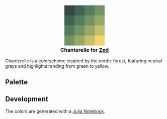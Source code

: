 <h3 align="center">
	<img src="https://raw.githubusercontent.com/steffenhaug/chanterelle-zed/main/assets/chanterelle.png" width="128" alt="Logo"/><br/>
	Chanterelle for <a href="https://github.com/zed-industries/zed">Zed</a>
</h3>

Chanterelle is a colorscheme inspired by the nordic forest,
featuring neutral grays and highlights randing from green to yellow.

## Palette


## Development
The colors are generated with a [Julia Notebook](https://github.com/steffenhaug/Chanterelle).
